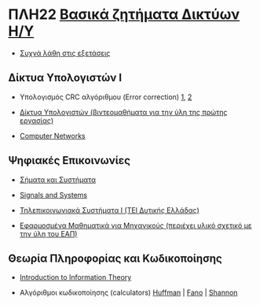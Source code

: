 # ΠΛΗ22 [Βασικά ζητήματα Δικτύων Η/Υ](https://www.eap.gr/education/undergraduate/computer-science/topics/#vasika_zitimata_diktion)

- [Συχνά λάθη στις εξετάσεις](https://cdn.discordapp.com/attachments/645587720860598282/817170290009309255/arxes_syxna_lathi.doc)

## Δίκτυα Υπολογιστών Ι

- Υπολογισμός CRC αλγόριθμου (Error correction) [1](https://www.youtube.com/watch?v=iwj8ZgyzqZk), [2](https://www.youtube.com/watch?v=izG7qT0EpBw)

- [Δίκτυα Υπολογιστών (βιντεομαθήματα για την ύλη της πρώτης εργασίας)](https://eclass.hmu.gr/modules/video/?course=TP141)

- [Computer Networks](https://www.youtube.com/playlist?list=PLBlnK6fEyqRgMCUAG0XRw78UA8qnv6jEx)

## Ψηφιακές Επικοινωνίες

- [Σήματα και Συστήματα](https://opencourses.uoa.gr/courses/DI45/)

- [Signals and Systems](https://www.youtube.com/playlist?list=PLBlnK6fEyqRhG6s3jYIU48CqsT5cyiDTO)

- [Τηλεπικοινωνιακά Συστήματα Ι (ΤΕΙ Δυτικής Ελλάδας)](http://delos.teiwest.gr/opendelos/search?crs=57c1e949)

- [Εφαρμοσμένα Μαθηματικά για Μηχανικούς (περιέχει υλικό σχετικό με την ύλη του ΕΑΠ)](https://opencourses.uoc.gr/courses/course/view.php?id=339)

## Θεωρία Πληροφορίας και Κωδικοποίησης

- [Introduction to Information Theory](https://www.complexityexplorer.org/courses/55-introduction-to-information-theory)

- Αλγόριθμοι κωδικοποίησης (calculators) [Huffman](https://planetcalc.com/2481/) | [Fano](https://planetcalc.com/8168/) | [Shannon](https://planetcalc.com/8163/)
